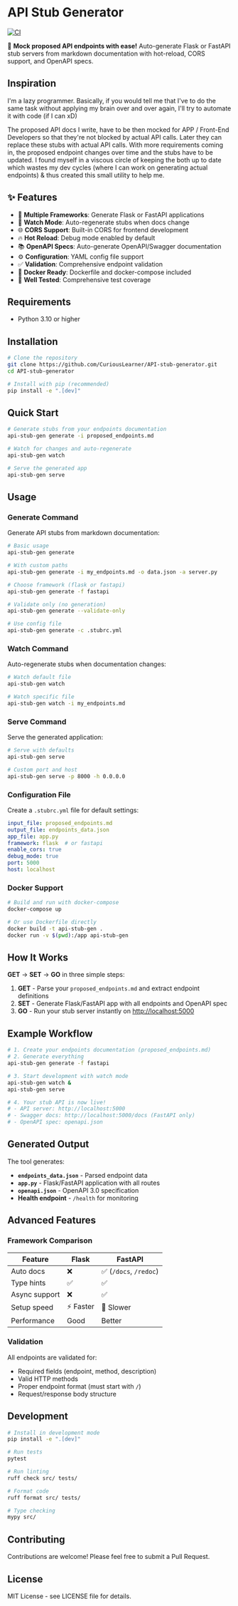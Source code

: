 # API Stub Generator

[![CI](https://github.com/CuriousLearner/API-stub-generator/workflows/CI/badge.svg)](https://github.com/CuriousLearner/API-stub-generator/actions)

🚀 **Mock proposed API endpoints with ease!** Auto-generate Flask or FastAPI stub servers from markdown documentation with hot-reload, CORS support, and OpenAPI specs.

## Inspiration

I'm a lazy programmer. Basically, if you would tell me that I've to do the same task without applying my brain over and over again, I'll try to automate it with code (if I can xD)

The proposed API docs I write, have to be then mocked for APP / Front-End Developers so that they're not blocked by actual API calls. Later they can replace these stubs with actual API calls. With more requirements coming in, the proposed endpoint changes over time and the stubs have to be updated. I found myself in a viscous circle of keeping the both up to date which wastes my dev cycles (where I can work on generating actual endpoints) & thus created this small utility to help me.

## ✨ Features

- 🎯 **Multiple Frameworks**: Generate Flask or FastAPI applications
- 🔄 **Watch Mode**: Auto-regenerate stubs when docs change
- 🌐 **CORS Support**: Built-in CORS for frontend development
- 🔥 **Hot Reload**: Debug mode enabled by default
- 📚 **OpenAPI Specs**: Auto-generate OpenAPI/Swagger documentation
- ⚙️ **Configuration**: YAML config file support
- ✅ **Validation**: Comprehensive endpoint validation
- 🐳 **Docker Ready**: Dockerfile and docker-compose included
- 🧪 **Well Tested**: Comprehensive test coverage

## Requirements

- Python 3.10 or higher

## Installation

```bash
# Clone the repository
git clone https://github.com/CuriousLearner/API-stub-generator.git
cd API-stub-generator

# Install with pip (recommended)
pip install -e ".[dev]"
```

## Quick Start

```bash
# Generate stubs from your endpoints documentation
api-stub-gen generate -i proposed_endpoints.md

# Watch for changes and auto-regenerate
api-stub-gen watch

# Serve the generated app
api-stub-gen serve
```

## Usage

### Generate Command

Generate API stubs from markdown documentation:

```bash
# Basic usage
api-stub-gen generate

# With custom paths
api-stub-gen generate -i my_endpoints.md -o data.json -a server.py

# Choose framework (flask or fastapi)
api-stub-gen generate -f fastapi

# Validate only (no generation)
api-stub-gen generate --validate-only

# Use config file
api-stub-gen generate -c .stubrc.yml
```

### Watch Command

Auto-regenerate stubs when documentation changes:

```bash
# Watch default file
api-stub-gen watch

# Watch specific file
api-stub-gen watch -i my_endpoints.md
```

### Serve Command

Serve the generated application:

```bash
# Serve with defaults
api-stub-gen serve

# Custom port and host
api-stub-gen serve -p 8000 -h 0.0.0.0
```

### Configuration File

Create a `.stubrc.yml` file for default settings:

```yaml
input_file: proposed_endpoints.md
output_file: endpoints_data.json
app_file: app.py
framework: flask  # or fastapi
enable_cors: true
debug_mode: true
port: 5000
host: localhost
```

### Docker Support

```bash
# Build and run with docker-compose
docker-compose up

# Or use Dockerfile directly
docker build -t api-stub-gen .
docker run -v $(pwd):/app api-stub-gen
```


## How It Works

**GET** → **SET** → **GO** in three simple steps:

1. **GET** - Parse your `proposed_endpoints.md` and extract endpoint definitions
2. **SET** - Generate Flask/FastAPI app with all endpoints and OpenAPI spec
3. **GO** - Run your stub server instantly on [http://localhost:5000](http://localhost:5000)

## Example Workflow

```bash
# 1. Create your endpoints documentation (proposed_endpoints.md)
# 2. Generate everything
api-stub-gen generate -f fastapi

# 3. Start development with watch mode
api-stub-gen watch &
api-stub-gen serve

# 4. Your stub API is now live!
# - API server: http://localhost:5000
# - Swagger docs: http://localhost:5000/docs (FastAPI only)
# - OpenAPI spec: openapi.json
```

## Generated Output

The tool generates:
- **`endpoints_data.json`** - Parsed endpoint data
- **`app.py`** - Flask/FastAPI application with all routes
- **`openapi.json`** - OpenAPI 3.0 specification
- **Health endpoint** - `/health` for monitoring

## Advanced Features

### Framework Comparison

| Feature | Flask | FastAPI |
|---------|-------|---------|
| Auto docs | ❌ | ✅ (`/docs`, `/redoc`) |
| Type hints | ✅ | ✅ |
| Async support | ❌ | ✅ |
| Setup speed | ⚡ Faster | 🐢 Slower |
| Performance | Good | Better |

### Validation

All endpoints are validated for:
- Required fields (endpoint, method, description)
- Valid HTTP methods
- Proper endpoint format (must start with `/`)
- Request/response body structure

## Development

```bash
# Install in development mode
pip install -e ".[dev]"

# Run tests
pytest

# Run linting
ruff check src/ tests/

# Format code
ruff format src/ tests/

# Type checking
mypy src/
```

## Contributing

Contributions are welcome! Please feel free to submit a Pull Request.

## License

MIT License - see LICENSE file for details.
